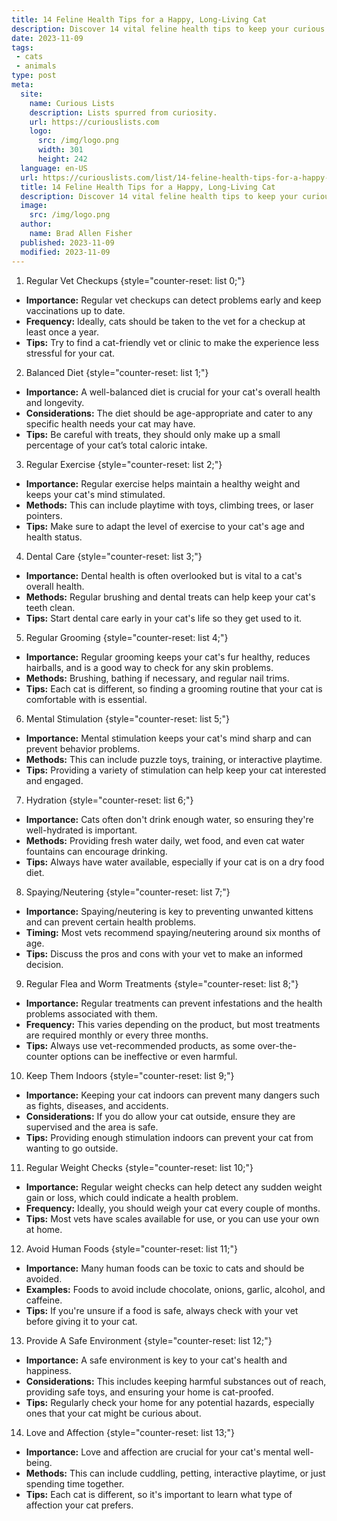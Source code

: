 ```yaml
---
title: 14 Feline Health Tips for a Happy, Long-Living Cat
description: Discover 14 vital feline health tips to keep your curious cat happy, healthy, and living a long life. Learn about nutrition, exercise, and regular vet check-ups.
date: 2023-11-09
tags:
 - cats
 - animals
type: post
meta:
  site:
    name: Curious Lists
    description: Lists spurred from curiosity.
    url: https://curiouslists.com
    logo:
      src: /img/logo.png
      width: 301
      height: 242
  language: en-US
  url: https://curiouslists.com/list/14-feline-health-tips-for-a-happy-long-living-cat
  title: 14 Feline Health Tips for a Happy, Long-Living Cat
  description: Discover 14 vital feline health tips to keep your curious cat happy, healthy, and living a long life. Learn about nutrition, exercise, and regular vet check-ups.
  image:
    src: /img/logo.png
  author:
    name: Brad Allen Fisher
  published: 2023-11-09
  modified: 2023-11-09
---
```



1. Regular Vet Checkups {style="counter-reset: list 0;"}
  - **Importance:** Regular vet checkups can detect problems early and keep vaccinations up to date.
  - **Frequency:** Ideally, cats should be taken to the vet for a checkup at least once a year.
  - **Tips:** Try to find a cat-friendly vet or clinic to make the experience less stressful for your cat.

2. Balanced Diet {style="counter-reset: list 1;"}
  - **Importance:** A well-balanced diet is crucial for your cat's overall health and longevity. 
  - **Considerations:** The diet should be age-appropriate and cater to any specific health needs your cat may have.
  - **Tips:** Be careful with treats, they should only make up a small percentage of your cat’s total caloric intake.

3. Regular Exercise {style="counter-reset: list 2;"}
  - **Importance:** Regular exercise helps maintain a healthy weight and keeps your cat's mind stimulated.
  - **Methods:** This can include playtime with toys, climbing trees, or laser pointers.
  - **Tips:** Make sure to adapt the level of exercise to your cat's age and health status.

4. Dental Care {style="counter-reset: list 3;"}
  - **Importance:** Dental health is often overlooked but is vital to a cat's overall health.
  - **Methods:** Regular brushing and dental treats can help keep your cat's teeth clean.
  - **Tips:** Start dental care early in your cat's life so they get used to it.

5. Regular Grooming {style="counter-reset: list 4;"}
  - **Importance:** Regular grooming keeps your cat's fur healthy, reduces hairballs, and is a good way to check for any skin problems.
  - **Methods:** Brushing, bathing if necessary, and regular nail trims.
  - **Tips:** Each cat is different, so finding a grooming routine that your cat is comfortable with is essential.

6. Mental Stimulation {style="counter-reset: list 5;"}
  - **Importance:** Mental stimulation keeps your cat's mind sharp and can prevent behavior problems.
  - **Methods:** This can include puzzle toys, training, or interactive playtime.
  - **Tips:** Providing a variety of stimulation can help keep your cat interested and engaged.

7. Hydration {style="counter-reset: list 6;"}
  - **Importance:** Cats often don't drink enough water, so ensuring they're well-hydrated is important.
  - **Methods:** Providing fresh water daily, wet food, and even cat water fountains can encourage drinking.
  - **Tips:** Always have water available, especially if your cat is on a dry food diet.

8. Spaying/Neutering {style="counter-reset: list 7;"}
  - **Importance:** Spaying/neutering is key to preventing unwanted kittens and can prevent certain health problems.
  - **Timing:** Most vets recommend spaying/neutering around six months of age.
  - **Tips:** Discuss the pros and cons with your vet to make an informed decision.

9. Regular Flea and Worm Treatments {style="counter-reset: list 8;"}
  - **Importance:** Regular treatments can prevent infestations and the health problems associated with them.
  - **Frequency:** This varies depending on the product, but most treatments are required monthly or every three months.
  - **Tips:** Always use vet-recommended products, as some over-the-counter options can be ineffective or even harmful.

10. Keep Them Indoors {style="counter-reset: list 9;"}
  - **Importance:** Keeping your cat indoors can prevent many dangers such as fights, diseases, and accidents.
  - **Considerations:** If you do allow your cat outside, ensure they are supervised and the area is safe.
  - **Tips:** Providing enough stimulation indoors can prevent your cat from wanting to go outside.

11. Regular Weight Checks {style="counter-reset: list 10;"}
  - **Importance:** Regular weight checks can help detect any sudden weight gain or loss, which could indicate a health problem.
  - **Frequency:** Ideally, you should weigh your cat every couple of months.
  - **Tips:** Most vets have scales available for use, or you can use your own at home.

12. Avoid Human Foods {style="counter-reset: list 11;"}
  - **Importance:** Many human foods can be toxic to cats and should be avoided.
  - **Examples:** Foods to avoid include chocolate, onions, garlic, alcohol, and caffeine.
  - **Tips:** If you're unsure if a food is safe, always check with your vet before giving it to your cat.

13. Provide A Safe Environment {style="counter-reset: list 12;"}
  - **Importance:** A safe environment is key to your cat's health and happiness.
  - **Considerations:** This includes keeping harmful substances out of reach, providing safe toys, and ensuring your home is cat-proofed.
  - **Tips:** Regularly check your home for any potential hazards, especially ones that your cat might be curious about.

14. Love and Affection {style="counter-reset: list 13;"}
  - **Importance:** Love and affection are crucial for your cat's mental well-being.
  - **Methods:** This can include cuddling, petting, interactive playtime, or just spending time together.
  - **Tips:** Each cat is different, so it's important to learn what type of affection your cat prefers.